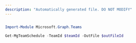 ```yaml
---
description: "Automatically generated file. DO NOT MODIFY"
---
```


```powershell

Import-Module Microsoft.Graph.Teams

Get-MgTeamSchedule -TeamId $teamId -OutFile $outFileId

```